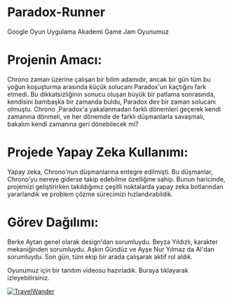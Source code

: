 # Paradox-Runner
Google Oyun Uygulama Akademi Game Jam Oyunumuz

# Projenin Amacı:
Chrono zaman üzerine çalışan bir bilim adamıdır,  ancak bir gün tüm bu yoğun koşuşturma arasında küçük solucanı Paradox'un kaçtığını fark etmedi. Bu dikkatsizliğinin sonucu oluşan büyük bir patlama sonrasında, kendisini bambaşka bir zamanda buldu, Paradox dev bir zaman solucanı olmuştu. Chrono ,Paradox'a yakalanmadan farklı dönemleri geçerek kendi zamanına dönmeli, ve her dönemde de farklı düşmanlarla savaşmalı, bakalım kendi zamanına geri dönebilecek mi?

# Projede Yapay Zeka Kullanımı:
Yapay zeka, Chrono'nun düşmanlarına entegre edilmişti. Bu düşmanlar, Chrono'yu nereye giderse takip edebilme özelliğine sahip. Bunun haricinde, projemizi geliştirirken takıldığımız çeşitli noktalarda yapay zeka botlarından yararlandık ve problem çözme sürecimizi hızlandırabildik.


# Görev Dağılımı:
Berke Aytan genel olarak design'dan sorumluydu. Beyza Yıldızlı, karakter mekaniğinden sorumluydu. Aşkın Gündüz ve Ayşe Nur Yılmaz da AI'dan sorumluydu. Son gün, tüm ekip bir arada çalışarak aktif rol aldık.

Oyunumuz için bir tanıtım videosu hazırladık. Buraya tıklayarak izleyebilirsiniz. 

[![TravelWander](https://snipboard.io/LXjfs4.jpg)](https://youtu.be/mdaXdeMuiqs)
